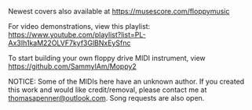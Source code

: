 Newest covers also available at https://musescore.com/floppymusic

For video demonstrations, view this playlist: https://www.youtube.com/playlist?list=PL-Ax3Ih1kaM22OLVF7kyf3GlBNxEySfnc

To start building your own floppy drive MIDI instrument, view https://github.com/SammyIAm/Moppy2

NOTICE: Some of the MIDIs here have an unknown author. If you created this work and would like credit/removal, please contact me at thomasapenner@outlook.com. Song requests are also open.
